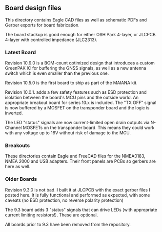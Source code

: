 ## Board design files

This directory contains Eagle CAD files as well as schematic PDFs and Gerber exports for board fabrication.

The board stackup is good enough for either OSH Park 4-layer, or JLCPCB 4-layer with controlled impedance (JLC2313). 


### Latest Board
Revision 10.9.0 is a BOM-count optimized design that introduces a custom GreenPAK IC for buffering the GNSS signals, as well as a new
antenna switch which is even smaller than the previous one.

Revision 10.5.0 is the first board to ship as part of the MAIANA kit.

Revision 10.0.1. adds a few safety features such as ESD protection and isolation between the board's MCU pins and the outside world.
An appropriate breakout board for series 10.x is included. The "TX OFF" signal is now buffered by a MOSFET on the transponder board and the
logic is inverted.

The LED "status" signals are now current-limited open drain outputs via N-Channel MOSFETs on the transponder board. This means they could work
with any voltage up to 16V without risk of damage to the MCU.

### Breakouts
These directories contain Eagle and FreeCAD files for the NMEA0183, NMEA 2000 and USB adapters. Their front panels are PCBs so gerbers are
here as well.

### Older Boards
Revision 9.3.0 is not bad. I built it at JLCPCB with the exact gerber files I posted here. It is fully functional and performed as expected,
with some caveats (no ESD protection, no reverse polarity protection)

The 9.3 board adds 3 "status" signals that can drive LEDs (with appropriate current limiting resistors!). These are optional.

All boards prior to 9.3 have been removed from the repository.


